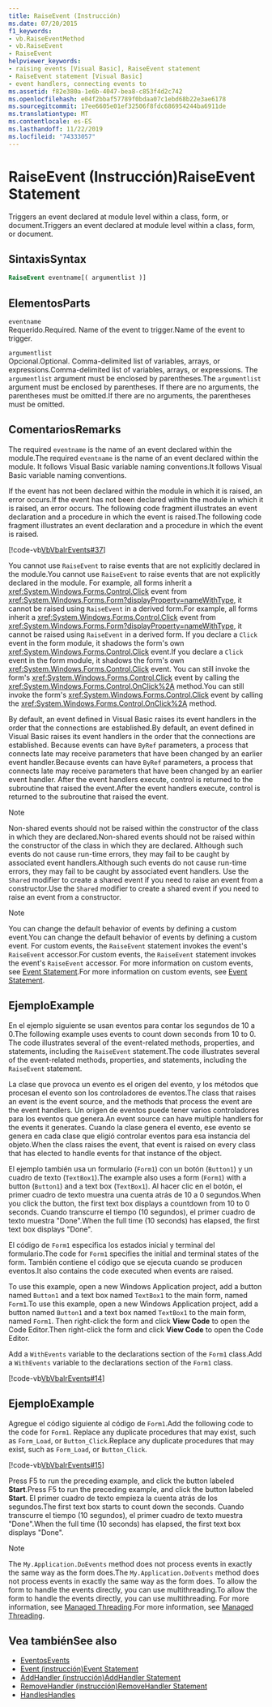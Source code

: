 ```yaml
---
title: RaiseEvent (Instrucción)
ms.date: 07/20/2015
f1_keywords:
- vb.RaiseEventMethod
- vb.RaiseEvent
- RaiseEvent
helpviewer_keywords:
- raising events [Visual Basic], RaiseEvent statement
- RaiseEvent statement [Visual Basic]
- event handlers, connecting events to
ms.assetid: f82e380a-1e6b-4047-bea8-c853f4d2c742
ms.openlocfilehash: e04f2bbaf57789f0bdaa07c1ebd68b22e3ae6178
ms.sourcegitcommit: 17ee6605e01ef32506f8fdc686954244ba6911de
ms.translationtype: MT
ms.contentlocale: es-ES
ms.lasthandoff: 11/22/2019
ms.locfileid: "74333057"
---
```

# <a name="raiseevent-statement"></a><span data-ttu-id="94095-102">RaiseEvent (Instrucción)</span><span class="sxs-lookup"><span data-stu-id="94095-102">RaiseEvent Statement</span></span>
<span data-ttu-id="94095-103">Triggers an event declared at module level within a class, form, or document.</span><span class="sxs-lookup"><span data-stu-id="94095-103">Triggers an event declared at module level within a class, form, or document.</span></span>  
  
## <a name="syntax"></a><span data-ttu-id="94095-104">Sintaxis</span><span class="sxs-lookup"><span data-stu-id="94095-104">Syntax</span></span>  
  
```vb  
RaiseEvent eventname[( argumentlist )]  
```  
  
## <a name="parts"></a><span data-ttu-id="94095-105">Elementos</span><span class="sxs-lookup"><span data-stu-id="94095-105">Parts</span></span>  
 `eventname`  
 <span data-ttu-id="94095-106">Requerido.</span><span class="sxs-lookup"><span data-stu-id="94095-106">Required.</span></span> <span data-ttu-id="94095-107">Name of the event to trigger.</span><span class="sxs-lookup"><span data-stu-id="94095-107">Name of the event to trigger.</span></span>  
  
 `argumentlist`  
 <span data-ttu-id="94095-108">Opcional.</span><span class="sxs-lookup"><span data-stu-id="94095-108">Optional.</span></span> <span data-ttu-id="94095-109">Comma-delimited list of variables, arrays, or expressions.</span><span class="sxs-lookup"><span data-stu-id="94095-109">Comma-delimited list of variables, arrays, or expressions.</span></span> <span data-ttu-id="94095-110">The `argumentlist` argument must be enclosed by parentheses.</span><span class="sxs-lookup"><span data-stu-id="94095-110">The `argumentlist` argument must be enclosed by parentheses.</span></span> <span data-ttu-id="94095-111">If there are no arguments, the parentheses must be omitted.</span><span class="sxs-lookup"><span data-stu-id="94095-111">If there are no arguments, the parentheses must be omitted.</span></span>  
  
## <a name="remarks"></a><span data-ttu-id="94095-112">Comentarios</span><span class="sxs-lookup"><span data-stu-id="94095-112">Remarks</span></span>  
 <span data-ttu-id="94095-113">The required `eventname` is the name of an event declared within the module.</span><span class="sxs-lookup"><span data-stu-id="94095-113">The required `eventname` is the name of an event declared within the module.</span></span> <span data-ttu-id="94095-114">It follows Visual Basic variable naming conventions.</span><span class="sxs-lookup"><span data-stu-id="94095-114">It follows Visual Basic variable naming conventions.</span></span>  
  
 <span data-ttu-id="94095-115">If the event has not been declared within the module in which it is raised, an error occurs.</span><span class="sxs-lookup"><span data-stu-id="94095-115">If the event has not been declared within the module in which it is raised, an error occurs.</span></span> <span data-ttu-id="94095-116">The following code fragment illustrates an event declaration and a procedure in which the event is raised.</span><span class="sxs-lookup"><span data-stu-id="94095-116">The following code fragment illustrates an event declaration and a procedure in which the event is raised.</span></span>  
  
 [!code-vb[VbVbalrEvents#37](~/samples/snippets/visualbasic/VS_Snippets_VBCSharp/VbVbalrEvents/VB/Class1.vb#37)]  
  
 <span data-ttu-id="94095-117">You cannot use `RaiseEvent` to raise events that are not explicitly declared in the module.</span><span class="sxs-lookup"><span data-stu-id="94095-117">You cannot use `RaiseEvent` to raise events that are not explicitly declared in the module.</span></span> <span data-ttu-id="94095-118">For example, all forms inherit a <xref:System.Windows.Forms.Control.Click> event from <xref:System.Windows.Forms.Form?displayProperty=nameWithType>, it cannot be raised using `RaiseEvent` in a derived form.</span><span class="sxs-lookup"><span data-stu-id="94095-118">For example, all forms inherit a <xref:System.Windows.Forms.Control.Click> event from <xref:System.Windows.Forms.Form?displayProperty=nameWithType>, it cannot be raised using `RaiseEvent` in a derived form.</span></span> <span data-ttu-id="94095-119">If you declare a `Click` event in the form module, it shadows the form's own <xref:System.Windows.Forms.Control.Click> event.</span><span class="sxs-lookup"><span data-stu-id="94095-119">If you declare a `Click` event in the form module, it shadows the form's own <xref:System.Windows.Forms.Control.Click> event.</span></span> <span data-ttu-id="94095-120">You can still invoke the form's <xref:System.Windows.Forms.Control.Click> event by calling the <xref:System.Windows.Forms.Control.OnClick%2A> method.</span><span class="sxs-lookup"><span data-stu-id="94095-120">You can still invoke the form's <xref:System.Windows.Forms.Control.Click> event by calling the <xref:System.Windows.Forms.Control.OnClick%2A> method.</span></span>  
  
 <span data-ttu-id="94095-121">By default, an event defined in Visual Basic raises its event handlers in the order that the connections are established.</span><span class="sxs-lookup"><span data-stu-id="94095-121">By default, an event defined in Visual Basic raises its event handlers in the order that the connections are established.</span></span> <span data-ttu-id="94095-122">Because events can have `ByRef` parameters, a process that connects late may receive parameters that have been changed by an earlier event handler.</span><span class="sxs-lookup"><span data-stu-id="94095-122">Because events can have `ByRef` parameters, a process that connects late may receive parameters that have been changed by an earlier event handler.</span></span> <span data-ttu-id="94095-123">After the event handlers execute, control is returned to the subroutine that raised the event.</span><span class="sxs-lookup"><span data-stu-id="94095-123">After the event handlers execute, control is returned to the subroutine that raised the event.</span></span>  
  
> [!NOTE]
> <span data-ttu-id="94095-124">Non-shared events should not be raised within the constructor of the class in which they are declared.</span><span class="sxs-lookup"><span data-stu-id="94095-124">Non-shared events should not be raised within the constructor of the class in which they are declared.</span></span> <span data-ttu-id="94095-125">Although such events do not cause run-time errors, they may fail to be caught by associated event handlers.</span><span class="sxs-lookup"><span data-stu-id="94095-125">Although such events do not cause run-time errors, they may fail to be caught by associated event handlers.</span></span> <span data-ttu-id="94095-126">Use the `Shared` modifier to create a shared event if you need to raise an event from a constructor.</span><span class="sxs-lookup"><span data-stu-id="94095-126">Use the `Shared` modifier to create a shared event if you need to raise an event from a constructor.</span></span>  
  
> [!NOTE]
> <span data-ttu-id="94095-127">You can change the default behavior of events by defining a custom event.</span><span class="sxs-lookup"><span data-stu-id="94095-127">You can change the default behavior of events by defining a custom event.</span></span> <span data-ttu-id="94095-128">For custom events, the `RaiseEvent` statement invokes the event's `RaiseEvent` accessor.</span><span class="sxs-lookup"><span data-stu-id="94095-128">For custom events, the `RaiseEvent` statement invokes the event's `RaiseEvent` accessor.</span></span> <span data-ttu-id="94095-129">For more information on custom events, see [Event Statement](../../../visual-basic/language-reference/statements/event-statement.md).</span><span class="sxs-lookup"><span data-stu-id="94095-129">For more information on custom events, see [Event Statement](../../../visual-basic/language-reference/statements/event-statement.md).</span></span>  
  
## <a name="example"></a><span data-ttu-id="94095-130">Ejemplo</span><span class="sxs-lookup"><span data-stu-id="94095-130">Example</span></span>  
 <span data-ttu-id="94095-131">En el ejemplo siguiente se usan eventos para contar los segundos de 10 a 0.</span><span class="sxs-lookup"><span data-stu-id="94095-131">The following example uses events to count down seconds from 10 to 0.</span></span> <span data-ttu-id="94095-132">The code illustrates several of the event-related methods, properties, and statements, including the `RaiseEvent` statement.</span><span class="sxs-lookup"><span data-stu-id="94095-132">The code illustrates several of the event-related methods, properties, and statements, including the `RaiseEvent` statement.</span></span>  
  
 <span data-ttu-id="94095-133">La clase que provoca un evento es el origen del evento, y los métodos que procesan el evento son los controladores de eventos.</span><span class="sxs-lookup"><span data-stu-id="94095-133">The class that raises an event is the event source, and the methods that process the event are the event handlers.</span></span> <span data-ttu-id="94095-134">Un origen de eventos puede tener varios controladores para los eventos que genera.</span><span class="sxs-lookup"><span data-stu-id="94095-134">An event source can have multiple handlers for the events it generates.</span></span> <span data-ttu-id="94095-135">Cuando la clase genera el evento, ese evento se genera en cada clase que eligió controlar eventos para esa instancia del objeto.</span><span class="sxs-lookup"><span data-stu-id="94095-135">When the class raises the event, that event is raised on every class that has elected to handle events for that instance of the object.</span></span>  
  
 <span data-ttu-id="94095-136">El ejemplo también usa un formulario (`Form1`) con un botón (`Button1`) y un cuadro de texto (`TextBox1`).</span><span class="sxs-lookup"><span data-stu-id="94095-136">The example also uses a form (`Form1`) with a button (`Button1`) and a text box (`TextBox1`).</span></span> <span data-ttu-id="94095-137">Al hacer clic en el botón, el primer cuadro de texto muestra una cuenta atrás de 10 a 0 segundos.</span><span class="sxs-lookup"><span data-stu-id="94095-137">When you click the button, the first text box displays a countdown from 10 to 0 seconds.</span></span> <span data-ttu-id="94095-138">Cuando transcurre el tiempo (10 segundos), el primer cuadro de texto muestra "Done".</span><span class="sxs-lookup"><span data-stu-id="94095-138">When the full time (10 seconds) has elapsed, the first text box displays "Done".</span></span>  
  
 <span data-ttu-id="94095-139">El código de `Form1` especifica los estados inicial y terminal del formulario.</span><span class="sxs-lookup"><span data-stu-id="94095-139">The code for `Form1` specifies the initial and terminal states of the form.</span></span> <span data-ttu-id="94095-140">También contiene el código que se ejecuta cuando se producen eventos.</span><span class="sxs-lookup"><span data-stu-id="94095-140">It also contains the code executed when events are raised.</span></span>  
  
 <span data-ttu-id="94095-141">To use this example, open a new Windows Application project, add a button named `Button1` and a text box named `TextBox1` to the main form, named `Form1`.</span><span class="sxs-lookup"><span data-stu-id="94095-141">To use this example, open a new Windows Application project, add a button named `Button1` and a text box named `TextBox1` to the main form, named `Form1`.</span></span> <span data-ttu-id="94095-142">Then right-click the form and click **View Code** to open the Code Editor.</span><span class="sxs-lookup"><span data-stu-id="94095-142">Then right-click the form and click **View Code** to open the Code Editor.</span></span>  
  
 <span data-ttu-id="94095-143">Add a `WithEvents` variable to the declarations section of the `Form1` class.</span><span class="sxs-lookup"><span data-stu-id="94095-143">Add a `WithEvents` variable to the declarations section of the `Form1` class.</span></span>  
  
 [!code-vb[VbVbalrEvents#14](~/samples/snippets/visualbasic/VS_Snippets_VBCSharp/VbVbalrEvents/VB/Class1.vb#14)]  
  
## <a name="example"></a><span data-ttu-id="94095-144">Ejemplo</span><span class="sxs-lookup"><span data-stu-id="94095-144">Example</span></span>  
 <span data-ttu-id="94095-145">Agregue el código siguiente al código de `Form1`.</span><span class="sxs-lookup"><span data-stu-id="94095-145">Add the following code to the code for `Form1`.</span></span> <span data-ttu-id="94095-146">Replace any duplicate procedures that may exist, such as `Form_Load`, or `Button_Click`.</span><span class="sxs-lookup"><span data-stu-id="94095-146">Replace any duplicate procedures that may exist, such as `Form_Load`, or `Button_Click`.</span></span>  
  
 [!code-vb[VbVbalrEvents#15](~/samples/snippets/visualbasic/VS_Snippets_VBCSharp/VbVbalrEvents/VB/Class1.vb#15)]  
  
 <span data-ttu-id="94095-147">Press F5 to run the preceding example, and click the button labeled **Start**.</span><span class="sxs-lookup"><span data-stu-id="94095-147">Press F5 to run the preceding example, and click the button labeled **Start**.</span></span> <span data-ttu-id="94095-148">El primer cuadro de texto empieza la cuenta atrás de los segundos.</span><span class="sxs-lookup"><span data-stu-id="94095-148">The first text box starts to count down the seconds.</span></span> <span data-ttu-id="94095-149">Cuando transcurre el tiempo (10 segundos), el primer cuadro de texto muestra "Done".</span><span class="sxs-lookup"><span data-stu-id="94095-149">When the full time (10 seconds) has elapsed, the first text box displays "Done".</span></span>  
  
> [!NOTE]
> <span data-ttu-id="94095-150">The `My.Application.DoEvents` method does not process events in exactly the same way as the form does.</span><span class="sxs-lookup"><span data-stu-id="94095-150">The `My.Application.DoEvents` method does not process events in exactly the same way as the form does.</span></span> <span data-ttu-id="94095-151">To allow the form to handle the events directly, you can use multithreading.</span><span class="sxs-lookup"><span data-stu-id="94095-151">To allow the form to handle the events directly, you can use multithreading.</span></span> <span data-ttu-id="94095-152">For more information, see [Managed Threading](../../../standard/threading/index.md).</span><span class="sxs-lookup"><span data-stu-id="94095-152">For more information, see [Managed Threading](../../../standard/threading/index.md).</span></span>  
  
## <a name="see-also"></a><span data-ttu-id="94095-153">Vea también</span><span class="sxs-lookup"><span data-stu-id="94095-153">See also</span></span>

- [<span data-ttu-id="94095-154">Eventos</span><span class="sxs-lookup"><span data-stu-id="94095-154">Events</span></span>](../../../visual-basic/programming-guide/language-features/events/index.md)
- [<span data-ttu-id="94095-155">Event (instrucción)</span><span class="sxs-lookup"><span data-stu-id="94095-155">Event Statement</span></span>](../../../visual-basic/language-reference/statements/event-statement.md)
- [<span data-ttu-id="94095-156">AddHandler (instrucción)</span><span class="sxs-lookup"><span data-stu-id="94095-156">AddHandler Statement</span></span>](../../../visual-basic/language-reference/statements/addhandler-statement.md)
- [<span data-ttu-id="94095-157">RemoveHandler (instrucción)</span><span class="sxs-lookup"><span data-stu-id="94095-157">RemoveHandler Statement</span></span>](../../../visual-basic/language-reference/statements/removehandler-statement.md)
- [<span data-ttu-id="94095-158">Handles</span><span class="sxs-lookup"><span data-stu-id="94095-158">Handles</span></span>](../../../visual-basic/language-reference/statements/handles-clause.md)
